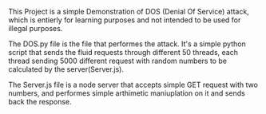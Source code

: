 This Project is a simple Demonstration of DOS (Denial Of Service) attack, which is entierly for learning purposes and not intended to be used for illegal purposes.

The DOS.py file is the file that performes the attack. 
It's a simple python script that sends the fluid requests through different 50 threads, each thread sending 5000 different request with random numbers to be calculated by the server(Server.js). 

The Server.js file is a node server that accepts simple GET request with two numbers, and performes simple arthimetic maniuplation on it and sends back the response.